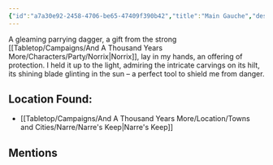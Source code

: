```yaml
---
{"id":"a7a30e92-2458-4706-be65-47409f390b42","title":"Main Gauche","description":"A gleaming parrying dagger, a gift from the strong Norrix, lay in my hands, an offering of protection.","publish":true,"date_created":"Sunday, March 5th 2023, 6:40:16 pm","date_modified":"Wednesday, April 10th 2024, 8:50:01 pm","cssclasses":["mado-heading"],"path":"Tabletop/Campaigns/And A Thousand Years More/Inventory/Equipment/Main Gauche.md","permalink":"/tabletop/campaigns/and-a-thousand-years-more/inventory/equipment/main-gauche/","PassFrontmatter":true}
---
```



A gleaming parrying dagger, a gift from the strong [[Tabletop/Campaigns/And A Thousand Years More/Characters/Party/Norrix\|Norrix]], lay in my hands, an offering of protection. I held it up to the light, admiring the intricate carvings on its hilt, its shining blade glinting in the sun – a perfect tool to shield me from danger.

## Location Found:

- [[Tabletop/Campaigns/And A Thousand Years More/Location/Towns and Cities/Narre/Narre's Keep\|Narre's Keep]]

## Mentions


